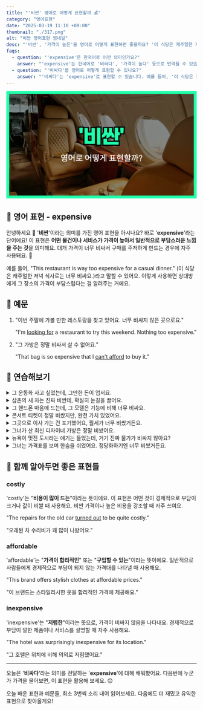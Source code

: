 ```yaml
---
title: "'비싼' 영어로 어떻게 표현할까 💰"
category: "영어표현"
date: "2025-03-19 11:10 +09:00"
thumbnail: "./317.png"
alt: "비싼 영어표현 썸네일"
desc: "'비싼', '가격이 높은'을 영어로 어떻게 표현하면 좋을까요? '이 식당은 캐주얼한 저녁 식사로는 너무 비싸요.', '그 가방은 정말 비싸서 살 수 없어요.' 등을 영어로 표현하는 법을 배워봅시다. 다양한 예문을 통해서 연습하고 본인의 표현으로 만들어 보세요."
faqs:
  - question: "'expensive'은 한국어로 어떤 의미인가요?"
    answer: "'expensive'는 한국어로 '비싸다', '가격이 높다' 등으로 번역될 수 있습니다. 일반적으로 가격이 높아 구매를 주저하게 만드는 상황에서 사용되죠."
  - question: "'비싸다'를 영어로 어떻게 표현할 수 있나요?"
    answer: "'비싸다'는 'expensive'로 표현할 수 있습니다. 예를 들어, '이 식당은 캐주얼한 저녁 식사로는 너무 비싸요.'는 'This restaurant is way too expensive for a casual dinner.'로 말할 수 있습니다."
---
```


![비싼 영어표현 썸네일](./317.png)

## 🌟 영어 표현 - expensive

안녕하세요 👋 '**비싼**'이라는 의미를 가진 영어 표현을 아시나요? 바로 '**expensive**'라는 단어에요! 이 표현은 **어떤 물건이나 서비스가 가격이 높아서 일반적으로 부담스러운 느낌을 주는 것**을 의미해요. 대개 가격이 너무 비싸서 구매를 주저하게 만드는 경우에 자주 사용돼요. 💸

<script async src="https://pagead2.googlesyndication.com/pagead/js/adsbygoogle.js?client=ca-pub-1465612013356152"
     crossorigin="anonymous"></script>
<!-- engple-horizontal-ad -->

<ins class="adsbygoogle"
     style="display:block"
     data-ad-client="ca-pub-1465612013356152"
     data-ad-slot="2106896038"
     data-ad-format="auto"
     data-full-width-responsive="true"></ins>

<script>
     (adsbygoogle = window.adsbygoogle || []).push({});
</script>

예를 들어, "This restaurant is way too expensive for a casual dinner." (이 식당은 캐주얼한 저녁 식사로는 너무 비싸요.)라고 말할 수 있어요. 이렇게 사용하면 상대방에게 그 장소의 가격이 부담스럽다는 걸 알려주는 거에요.

## 📖 예문

1. "이번 주말에 가볼 만한 레스토랑을 찾고 있어요. 너무 비싸지 않은 곳으로요."

   "I'm [looking for](/blog/in-english/173.look-for/) a restaurant to try this weekend. Nothing too expensive."

2. "그 가방은 정말 비싸서 살 수 없어요."

   "That bag is so expensive that I [can't afford](/blog/in-english/026.cannot-afford/) to buy it."

## 💬 연습해보기

<details>
<summary>그 운동화 사고 싶었는데, 그만한 돈이 업서요.</summary>
<span>I wanted to buy those sneakers, but they're just too expensive for my budget.</span>
</details>

<details>
<summary>삼촌의 새 차는 진짜 비싼데, 확실히 눈길을 끌어요.</summary>
<span>My uncle's new car is super expensive, but it's definitely a head-turner.</span>
</details>

<details>
<summary>그 핸드폰 마음에 드는데, 그 모델은 기능에 비해 너무 비싸요.</summary>
<span>I like the phone, but that model is way too expensive for what it offers.</span>
</details>

<details>
<summary>콘서트 티켓이 정말 비쌌지만, 완전 가치 있었어요.</summary>
<span>The concert tickets were really expensive, but it was totally worth it.</span>
</details>

<details>
<summary>그곳으로 이사 가는 건 포기했어요, 월세가 너무 비쌌거든요.</summary>
<span>They <a href="/blog/vocab-1/046.give-up/">gave up</a> on the idea of moving there because the rent was so expensive.</span>
</details>

<details>
<summary>그녀가 산 최신 디자이너 가방은 정말 비쌌어요.</summary>
<span>The latest designer bag she bought was incredibly expensive.</span>
</details>

<details>
<summary>뉴욕이 멋진 도시라는 얘기는 들었는데, 거기 진짜 물가가 비싸지 않아요?</summary>
<span>I've heard New York is an amazing city, but isn't it really expensive there?</span>
</details>

<details>
<summary>그녀는 가격표를 보며 한숨을 쉬었어요. 정당화하기엔 너무 비쌌거든요.</summary>
<span>She <a href="/blog/in-english/320.sigh/">sighed</a> as she looked at the price tag; it was too expensive to <a href="/blog/in-english/322.justify/">justify</a>.</span>
</details>

## 🤝 함께 알아두면 좋은 표현들

### costly

'costly'는 "**비용이 많이 드는**"이라는 뜻이에요. 이 표현은 어떤 것이 경제적으로 부담이 크거나 값이 비쌀 때 사용해요. 비싼 가격이나 높은 비용을 강조할 때 자주 쓰여요.

"The repairs for the old car [turned out](/blog/vocab-1/038.turn-out/) to be quite costly."

"오래된 차 수리비가 꽤 많이 나왔어요."

### affordable

'affordable'는 "**가격이 합리적인**" 또는 "**구입할 수 있는**"이라는 뜻이에요. 일반적으로 사람들에게 경제적으로 부담이 되지 않는 가격대를 나타낼 때 사용해요.

"This brand offers stylish clothes at affordable prices."

"이 브랜드는 스타일리시한 옷을 합리적인 가격에 제공해요."

### inexpensive

'inexpensive'는 "**저렴한**"이라는 뜻으로, 가격이 비싸지 않음을 나타내요. 경제적으로 부담이 덜한 제품이나 서비스를 설명할 때 자주 사용해요.

"The hotel was surprisingly inexpensive for its location."

"그 호텔은 위치에 비해 의외로 저렴했어요."

---

오늘은 '**비싸다**'라는 의미를 전달하는 '**expensive**'에 대해 배워봤어요. 다음번에 누군가 가격을 물어보면, 이 표현을 활용해 보세요. 😊

오늘 배운 표현과 예문들, 최소 3번씩 소리 내어 읽어보세요. 다음에도 더 재밌고 유익한 표현으로 찾아올게요!
